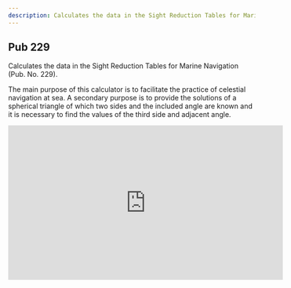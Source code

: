 ```yaml
---
description: Calculates the data in the Sight Reduction Tables for Marine Navigation (Pub. No. 229). Nautical Calculator for Android.
---
```

## Pub 229
Calculates the data in the Sight Reduction Tables for Marine Navigation (Pub. No. 229).

The main purpose of this calculator is to facilitate the practice of celestial navigation at sea. A secondary purpose is to provide the solutions of a spherical triangle of which two sides and the included angle are known and it is necessary to find the values of the third side and adjacent angle.

<iframe width="560" height="315" src="https://www.youtube.com/embed/f_2US3Euaqw" title="YouTube video player" frameborder="0" allow="accelerometer; autoplay; clipboard-write; encrypted-media; gyroscope; picture-in-picture" allowfullscreen></iframe>
